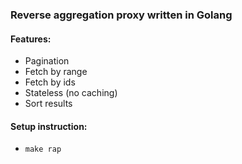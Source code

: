 ### Reverse aggregation proxy written in Golang
#### Features:
- Pagination
- Fetch by range
- Fetch by ids
- Stateless (no caching)
- Sort results
#### Setup instruction:
- `make rap`